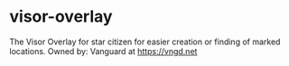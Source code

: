 # visor-overlay
The Visor Overlay for star citizen for easier creation or finding of marked locations. Owned by: Vanguard at https://vngd.net
